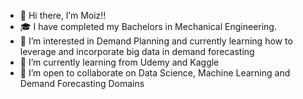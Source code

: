 - 👋 Hi there, I’m Moiz!!
- 🎓 I have completed my Bachelors in Mechanical Engineering.
- 👀 I’m interested in Demand Planning and currently learning how to leverage and incorporate big data in demand forecasting
- 🌱 I’m currently learning from Udemy and Kaggle
- 💞️ I’m open to collaborate on Data Science, Machine Learning and Demand Forecasting Domains

<!---
Moiz-2501/Moiz-2501 is a ✨ special ✨ repository because its `README.md` (this file) appears on your GitHub profile.
You can click the Preview link to take a look at your changes.
--->
